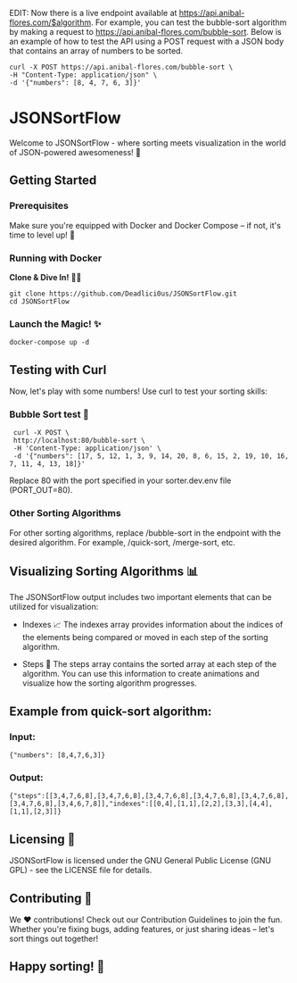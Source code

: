 EDIT: Now there is a live endpoint available at https://api.anibal-flores.com/$algorithm. For example, you can test the bubble-sort algorithm by making a request to https://api.anibal-flores.com/bubble-sort. Below is an example of how to test the API using a POST request with a JSON body that contains an array of numbers to be sorted.

```
curl -X POST https://api.anibal-flores.com/bubble-sort \
-H "Content-Type: application/json" \
-d '{"numbers": [8, 4, 7, 6, 3]}'
```

# JSONSortFlow 

Welcome to JSONSortFlow - where sorting meets visualization in the world of JSON-powered awesomeness! 🚀

## Getting Started

### Prerequisites

Make sure you're equipped with Docker and Docker Compose – if not, it's time to level up! 🐳

### Running with Docker

**Clone & Dive In!** 🏊‍♂️

```
git clone https://github.com/Deadlici0us/JSONSortFlow.git
cd JSONSortFlow
```

### Launch the Magic! ✨

```
docker-compose up -d
```

## Testing with Curl

Now, let's play with some numbers! Use curl to test your sorting skills:

### Bubble Sort test 🛁

```
 curl -X POST \
 http://localhost:80/bubble-sort \
 -H 'Content-Type: application/json' \
 -d '{"numbers": [17, 5, 12, 1, 3, 9, 14, 20, 8, 6, 15, 2, 19, 10, 16, 7, 11, 4, 13, 18]}'
```

Replace 80 with the port specified in your sorter.dev.env file (PORT_OUT=80).

### Other Sorting Algorithms

For other sorting algorithms, replace /bubble-sort in the endpoint with the desired algorithm. For example, /quick-sort, /merge-sort, etc.

## Visualizing Sorting Algorithms 📊

The JSONSortFlow output includes two important elements that can be utilized for visualization:

- Indexes 📈
  The indexes array provides information about the indices of the elements being compared or moved in each step of the sorting algorithm.

- Steps 🔄
  The steps array contains the sorted array at each step of the algorithm. You can use this information to create animations and visualize how the sorting algorithm progresses.

## Example from quick-sort algorithm:

### Input:

`{"numbers": [8,4,7,6,3]}`

### Output:

`{"steps":[[3,4,7,6,8],[3,4,7,6,8],[3,4,7,6,8],[3,4,7,6,8],[3,4,7,6,8],[3,4,7,6,8],[3,4,6,7,8]],"indexes":[[0,4],[1,1],[2,2],[3,3],[4,4],[1,1],[2,3]]}`

## Licensing 📜

JSONSortFlow is licensed under the GNU General Public License (GNU GPL) - see the LICENSE file for details.

## Contributing 🤝

We ❤️ contributions! Check out our Contribution Guidelines to join the fun. Whether you're fixing bugs, adding features, or just sharing ideas – let's sort things out together!

## Happy sorting! 🌟
